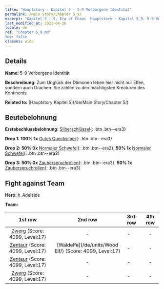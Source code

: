```yaml
---
title: "Hauptstory - Kapitel 5 - 5-9 Verborgene Identität"
permalink: /Main Story/Chapter 5_9/
excerpt: "Kapitel 5 - 9. Era of Chaos  Hauptstory - Kapitel 5_9. 5-9 Verborgene Identität"
last_modified_at: 2021-04-26
locale: de
ref: "Chapter 5_9.md"
toc: false
classes: wide
---
```


## Details

 **Name:** 5-9 Verborgene Identität

 **Beschreibung:** Zum Unglück der Dämonen leben hier nicht nur Elfen, sondern auch Drachen. Sie zählen zu den mächtigsten Kreaturen des Kontinents.

 **Related to:** [Hauptstory Kapitel 5](/de/Main Story/Chapter 5/)

## Beutebelohnung

 **Erstabschlussbelohnung:** [Silberschlüssel](/ItemsDE/con_693/){: .btn .btn--era3}

 **Drop 1:** **100% 1x** [Gutes Quecksilber](/ItemsDE/mat_14/){: .btn .btn--era3}

 **Drop 2:** **50% 0x** [Normaler Schwefel](/ItemsDE/mat_9/){: .btn .btn--era2}, **50% 1x** [Normaler Schwefel](/ItemsDE/mat_9/){: .btn .btn--era2}

 **Drop 3:** **50% 0x** [Zauberspruchrollen](/ItemsDE/con_694/){: .btn .btn--era3}, **50% 1x** [Zauberspruchrollen](/ItemsDE/con_694/){: .btn .btn--era3}


## Fight against Team
 **Hero:** h_Adelaide

 **Team:**


  | 1st row | 2nd row | 3rd row | 4th row |
  |:----:|:----:|:----|:----:|
  | [Zwerg](/de/units/Dwarf/) (Score: 4099, Level:17)  | - | - | - |
  | [Zentaur](/de/units/Centaur/) (Score: 4099, Level:17)  | [Waldelfe](/de/units/Wood Elf/) (Score: 4099, Level:17)  | - | - |
  | [Zentaur](/de/units/Centaur/) (Score: 4099, Level:17)  | - | - | - |
  | [Zwerg](/de/units/Dwarf/) (Score: 4099, Level:17)  | - | - | - |


